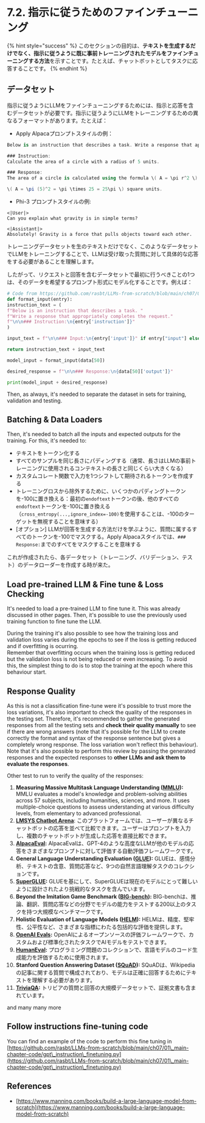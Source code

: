 # 7.2. 指示に従うためのファインチューニング

{% hint style="success" %}
このセクションの目的は、**テキストを生成するだけでなく、指示に従うように既に事前トレーニングされたモデルをファインチューニングする方法**を示すことです。たとえば、チャットボットとしてタスクに応答することです。
{% endhint %}

## データセット

指示に従うようにLLMをファインチューニングするためには、指示と応答を含むデータセットが必要です。指示に従うようにLLMをトレーニングするための異なるフォーマットがあります。たとえば：

* Apply Alpacaプロンプトスタイルの例：
```csharp
Below is an instruction that describes a task. Write a response that appropriately completes the request.

### Instruction:
Calculate the area of a circle with a radius of 5 units.

### Response:
The area of a circle is calculated using the formula \( A = \pi r^2 \). Plugging in the radius of 5 units:

\( A = \pi (5)^2 = \pi \times 25 = 25\pi \) square units.
```
* Phi-3 プロンプトスタイルの例:
```vbnet
<|User|>
Can you explain what gravity is in simple terms?

<|Assistant|>
Absolutely! Gravity is a force that pulls objects toward each other.
```
トレーニングデータセットを生のテキストだけでなく、このようなデータセットでLLMをトレーニングすることで、LLMは受け取った質問に対して具体的な応答をする必要があることを理解します。

したがって、リクエストと回答を含むデータセットで最初に行うべきことの1つは、そのデータを希望するプロンプト形式にモデル化することです。例えば：
```python
# Code from https://github.com/rasbt/LLMs-from-scratch/blob/main/ch07/01_main-chapter-code/ch07.ipynb
def format_input(entry):
instruction_text = (
f"Below is an instruction that describes a task. "
f"Write a response that appropriately completes the request."
f"\n\n### Instruction:\n{entry['instruction']}"
)

input_text = f"\n\n### Input:\n{entry['input']}" if entry["input"] else ""

return instruction_text + input_text

model_input = format_input(data[50])

desired_response = f"\n\n### Response:\n{data[50]['output']}"

print(model_input + desired_response)
```
Then, as always, it's needed to separate the dataset in sets for training, validation and testing.

## Batching & Data Loaders

Then, it's needed to batch all the inputs and expected outputs for the training. For this, it's needed to:

* テキストをトークン化する
* すべてのサンプルを同じ長さにパディングする（通常、長さはLLMの事前トレーニングに使用されるコンテキストの長さと同じくらい大きくなる）
* カスタムコレート関数で入力を1つシフトして期待されるトークンを作成する
* トレーニングロスから除外するために、いくつかのパディングトークンを-100に置き換える：最初の`endoftext`トークンの後、他のすべての`endoftext`トークンを-100に置き換える（`cross_entropy(...,ignore_index=-100)`を使用することは、-100のターゲットを無視することを意味する）
* \[オプション\] LLMが回答を生成する方法だけを学ぶように、質問に属するすべてのトークンを-100でマスクする。Apply Alpacaスタイルでは、`### Response:`までのすべてをマスクすることを意味する

これが作成されたら、各データセット（トレーニング、バリデーション、テスト）のデータローダーを作成する時が来た。

## Load pre-trained LLM & Fine tune & Loss Checking

It's needed to load a pre-trained LLM to fine tune it. This was already discussed in other pages. Then, it's possible to use the previously used training function to fine tune the LLM.

During the training it's also possible to see how the training loss and validation loss varies during the epochs to see if the loss is getting reduced and if overfitting is ocurring.\
Remember that overfitting occurs when the training loss is getting reduced but the validation loss is not being reduced or even increasing. To avoid this, the simplest thing to do is to stop the training at the epoch where this behaviour start.

## Response Quality

As this is not a classification fine-tune were it's possible to trust more the loss variations, it's also important to check the quality of the responses in the testing set. Therefore, it's recommended to gather the generated responses from all the testing sets and **check their quality manually** to see if there are wrong answers (note that it's possible for the LLM to create correctly the format and syntax of the response sentence but gives a completely wrong response. The loss variation won't reflect this behaviour).\
Note that it's also possible to perform this review by passing the generated responses and the expected responses to **other LLMs and ask them to evaluate the responses**.

Other test to run to verify the quality of the responses:

1. **Measuring Massive Multitask Language Understanding (**[**MMLU**](https://arxiv.org/abs/2009.03300)**):** MMLU evaluates a model's knowledge and problem-solving abilities across 57 subjects, including humanities, sciences, and more. It uses multiple-choice questions to assess understanding at various difficulty levels, from elementary to advanced professional.
2. [**LMSYS Chatbot Arena**](https://arena.lmsys.org): このプラットフォームでは、ユーザーが異なるチャットボットの応答を並べて比較できます。ユーザーはプロンプトを入力し、複数のチャットボットが生成した応答を直接比較できます。
3. [**AlpacaEval**](https://github.com/tatsu-lab/alpaca\_eval)**:** AlpacaEvalは、GPT-4のような高度なLLMが他のモデルの応答をさまざまなプロンプトに対して評価する自動評価フレームワークです。
4. **General Language Understanding Evaluation (**[**GLUE**](https://gluebenchmark.com/)**):** GLUEは、感情分析、テキストの含意、質問応答など、9つの自然言語理解タスクのコレクションです。
5. [**SuperGLUE**](https://super.gluebenchmark.com/)**:** GLUEを基にして、SuperGLUEは現在のモデルにとって難しいように設計されたより挑戦的なタスクを含んでいます。
6. **Beyond the Imitation Game Benchmark (**[**BIG-bench**](https://github.com/google/BIG-bench)**):** BIG-benchは、推論、翻訳、質問応答などの分野でモデルの能力をテストする200以上のタスクを持つ大規模なベンチマークです。
7. **Holistic Evaluation of Language Models (**[**HELM**](https://crfm.stanford.edu/helm/lite/latest/)**):** HELMは、精度、堅牢性、公平性など、さまざまな指標にわたる包括的な評価を提供します。
8. [**OpenAI Evals**](https://github.com/openai/evals)**:** OpenAIによるオープンソースの評価フレームワークで、カスタムおよび標準化されたタスクでAIモデルをテストできます。
9. [**HumanEval**](https://github.com/openai/human-eval)**:** プログラミング問題のコレクションで、言語モデルのコード生成能力を評価するために使用されます。
10. **Stanford Question Answering Dataset (**[**SQuAD**](https://rajpurkar.github.io/SQuAD-explorer/)**):** SQuADは、Wikipediaの記事に関する質問で構成されており、モデルは正確に回答するためにテキストを理解する必要があります。
11. [**TriviaQA**](https://nlp.cs.washington.edu/triviaqa/)**:** トリビアの質問と回答の大規模データセットで、証拠文書も含まれています。

and many many more

## Follow instructions fine-tuning code

You can find an example of the code to perform this fine tuning in [https://github.com/rasbt/LLMs-from-scratch/blob/main/ch07/01\_main-chapter-code/gpt\_instruction\_finetuning.py](https://github.com/rasbt/LLMs-from-scratch/blob/main/ch07/01\_main-chapter-code/gpt\_instruction\_finetuning.py)

## References

* [https://www.manning.com/books/build-a-large-language-model-from-scratch](https://www.manning.com/books/build-a-large-language-model-from-scratch)
